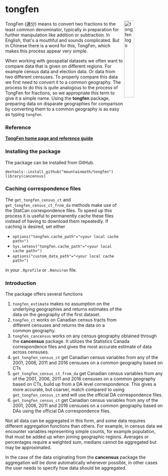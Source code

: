 # tongfen

<a href="https://mountainmath.github.io/tongfen/index.html"><img src="https://raw.githubusercontent.com/mountainMath/tongfen/master/images/tongfen-sticker.png" alt="tongfen logo" align="right" width = "25%" height = "25%"/></a>

TongFen (通分) means to convert two fractions to the least common denominator, typically in preparation for further manipulation like addition or subtraction. In English, that's a mouthful and sounds complicated. But in Chinese there is a word for this, TongFen, which makes this process appear very simple.

When working with geospatial datasets we often want to compare data that is given on different regions. For example census data and election data. Or data from two different censuses. To properly compare this data we first need to convert it to a common geography. The process to do this is quite analogous to the process of TongFen for fractions, so we appropriate this term to give it a simple name. Using the **tongfen** package, preparing data on disparate geographies for comparison by converting them to a common geography is as easy as typing `tongfen`.

### Reference

[**TongFen home page and reference guide**](https://mountainmath.github.io/tongfen/index.html)

### Installing the package

The package can be installed from GitHub.
```
devtools::install_github("mountainmath/tongfen")
library(cancensus)
```

### Caching correspondence files
The `get_tongfen_census_ct` and `get_tongfen_census_ct_from_da` methods make use of the StatCan correspondence
files. To speed up this process it is useful to permanently cache these files instead of having to download them repeatedly. If caching is desired, set either 

* `options("tongfen.cache_path"="<your local cache path>")` 
* `Sys.setenv("tongfen.cache_path"="<your local cache path>")`
* `options("custom_data_path"="<your local cache path>")` 

in your `.Rprofile` or `.Renviron` file. 

### Introduction

The package offers several functions

1. `tongfen_estimate` makes no assumption on the underlying geographies and returns estimates of the data on the geography of the first dataset.
2. `tongfen_ct` works on Canadian census tracts from different censuses and returns the data on a common geography.
3. `tongfen_cancensus` works on any census geography obtained through the **cancensus** package. It utilizes the Statistics Canada correspondence files and gives the most accurate estimate of data across censuses.
4. `get_tongfen_census_ct` get Canadian census variables from any of the 2001, 2006, 2011 and 2016 censuses on a common geography based on CTs
5. `get_tongfen_census_ct_from_da` get Canadian census variables from any of the 2001, 2006, 2011 and 2016 censuses on a common geography based on CTs, build up from a DA level correspondence. This gives a more accurate, but coarser, match compared to using `get_tongfen_census_ct` and will use the official DA correspondence files.
6. `get_tongfen_census_ct` get Canadian census variables from any of the 2001, 2006, 2011 and 2016 censuses on a common geography based on DAs using the official DA correspondence files.

Not all data can be aggregated in this form, and some data requires different aggregation functions than others. For example, in census data we encounter variables representing simple counts, for example population, that must be added up when joining geographic regions. Averages or percentages require a weighted sum, medians cannot be aggregated but may be approximated. 

In the case of the data originating from the **cancensus** package the aggregation will be done automatically whenever possible, in other cases the user needs to specify how data should be aggregated.
